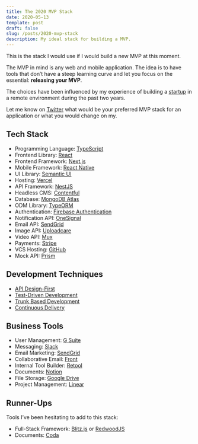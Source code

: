 ```yaml
---
title: The 2020 MVP Stack
date: 2020-05-13
template: post
draft: false
slug: /posts/2020-mvp-stack
description: My ideal stack for building a MVP.
---
```


This is the stack I would use if I would build a new MVP at this moment.

The MVP in mind is any web and mobile application. The idea is to have tools that don’t have a steep learning curve and let you focus on the essential: **releasing your MVP**.

The choices have been influenced by my experience of building a [startup](https://odeon.tv/) in a remote environment during the past two years.

Let me know on [Twitter](https://twitter.com/i_gassmann) what would be your preferred MVP stack for an application or what you would change on my.

## Tech Stack

- Programming Language: [TypeScript](https://www.typescriptlang.org/)
- Frontend Library: [React](https://reactjs.org/)
- Frontend Framework: [Next.js](https://nextjs.org/)
- Mobile Framework: [React Native](https://reactnative.dev/)
- UI Library: [Semantic UI](https://semantic-ui.com/)
- Hosting: [Vercel](https://vercel.com/)
- API Framework: [NestJS](https://nestjs.com/)
- Headless CMS: [Contentful](https://www.contentful.com/)
- Database: [MongoDB Atlas](https://www.mongodb.com/cloud/atlas)
- ODM Library: [TypeORM](https://typeorm.io/)
- Authentication: [Firebase Authentication](https://firebase.google.com/docs/auth)
- Notification API: [OneSignal](https://onesignal.com/)
- Email API: [SendGrid](https://sendgrid.com/)
- Image API: [Uploadcare](https://uploadcare.com/)
- Video API: [Mux](https://mux.com/)
- Payments: [Stripe](https://stripe.com/)
- VCS Hosting: [GitHub](https://github.com/)
- Mock API: [Prism](https://stoplight.io/open-source/prism/)

## Development Techniques

- [API Design-First](https://www.apisyouwonthate.com/blog/api-design-first-vs-code-first)
- [Test-Driven Development](https://www.jamesshore.com/Agile-Book/test_driven_development.html)
- [Trunk Based Development](https://trunkbaseddevelopment.com/)
- [Continuous Delivery](https://continuousdelivery.com/)

## Business Tools

- User Management: [G Suite](https://gsuite.google.com/)
- Messaging: [Slack](https://slack.com/)
- Email Marketing: [SendGrid](https://sendgrid.com/)
- Collaborative Email: [Front](https://frontapp.com/)
- Internal Tool Builder: [Retool](https://retool.com/)
- Documents: [Notion](https://www.notion.so/)
- File Storage: [Google Drive](https://www.google.com/drive/)
- Project Management: [Linear](https://linear.app/)

## Runner-Ups

Tools I’ve been hesitating to add to this stack:

- Full-Stack Framework: [Blitz.js](https://blitzjs.com/) or [RedwoodJS](https://redwoodjs.com/)
- Documents: [Coda](https://coda.io/)